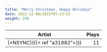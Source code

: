 ```yaml
---
title: "Merry Christmas, Happy Holidays"
date: 2022-12-08/2022T07:23:53
weight: 256
---
```




 Artist | Plays 
----- | -----:
[*NSYNC]({{< ref "a31882">}}) | 11
